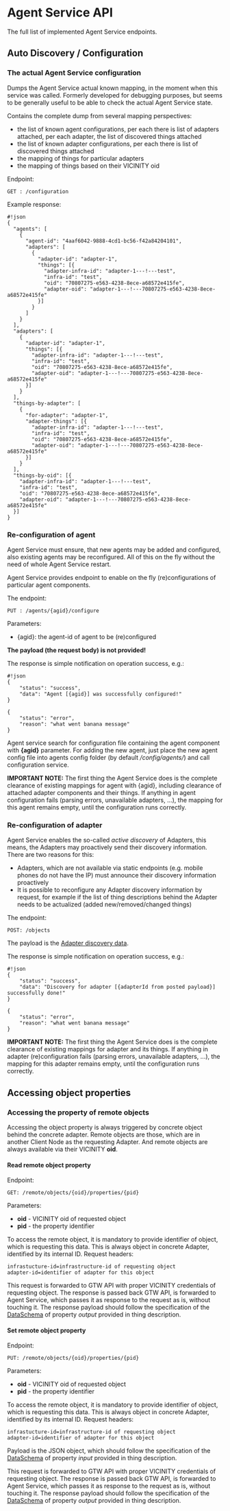 # Agent Service API

The full list of implemented Agent Service endpoints.

## Auto Discovery / Configuration

### The actual Agent Service configuration

Dumps the Agent Service actual known mapping, in the moment when this service was called.
Formerly developed for debugging purposes, but seems to be generally useful
to be able to check the actual Agent Service state.

Contains the complete dump from several mapping perspectives:
* the list of known agent configurations, per each there is list of adapters attached, per each adapter, the list of discovered things attached
* the list of known adapter configurations, per each there is list of discovered things attached
* the mapping of things for particular adapters
* the mapping of things based on their VICINITY oid

Endpoint:

```
GET : /configuration
```

Example response:

```
#!json
{
  "agents": [
    {
      "agent-id": "4aaf6042-9888-4cd1-bc56-f42a84204101",
      "adapters": [
        {
          "adapter-id": "adapter-1",
          "things": [{
            "adapter-infra-id": "adapter-1---!---test",
            "infra-id": "test",
            "oid": "70807275-e563-4238-8ece-a68572e415fe",
            "adapter-oid": "adapter-1---!---70807275-e563-4238-8ece-a68572e415fe"
          }]
        }
      ]
    }
  ],
  "adapters": [
    {
      "adapter-id": "adapter-1",
      "things": [{
        "adapter-infra-id": "adapter-1---!---test",
        "infra-id": "test",
        "oid": "70807275-e563-4238-8ece-a68572e415fe",
        "adapter-oid": "adapter-1---!---70807275-e563-4238-8ece-a68572e415fe"
      }]
    }
  ],
  "things-by-adapter": [
    {
      "for-adapter": "adapter-1",
      "adapter-things": [{
        "adapter-infra-id": "adapter-1---!---test",
        "infra-id": "test",
        "oid": "70807275-e563-4238-8ece-a68572e415fe",
        "adapter-oid": "adapter-1---!---70807275-e563-4238-8ece-a68572e415fe"
      }]
    }
  ],
  "things-by-oid": [{
    "adapter-infra-id": "adapter-1---!---test",
    "infra-id": "test",
    "oid": "70807275-e563-4238-8ece-a68572e415fe",
    "adapter-oid": "adapter-1---!---70807275-e563-4238-8ece-a68572e415fe"
  }]
}
```

### Re-configuration of agent

Agent Service must ensure, that new agents may be added and configured, also
existing agents may be reconfigured. All of this on the fly without the need
of whole Agent Service restart.

Agent Service provides endpoint to enable on the fly (re)configurations of particular
agent components.

The endpoint:

```
PUT : /agents/{agid}/configure
```

Parameters:
* {agid}: the agent-id of agent to be (re)configured

**The payload (the request body) is not provided!**

The response is simple notification on operation success, e.g.:

```
#!json
{
    "status": "success",
    "data": "Agent [{agid}] was successfully configured!"
}

{
    "status": "error",
    "reason": "what went banana message"
}
```

Agent service search for configuration file containing the agent component with **{agid}**
parameter. For adding the new agent, just place the new agent config file into
agents config folder (by default */config/agents/*) and call configuration service.

**IMPORTANT NOTE:** The first thing the Agent Service does is the complete
clearance of existing mappings for agent with {agid}, including clearance
of attached adapter components and their things. If anything in agent configuration
fails (parsing errors, unavailable adapters, ...), the mapping for this agent remains empty, until the configuration
runs correctly.

### Re-configuration of adapter

Agent Service enables the so-called *active discovery* of Adapters, this means,
the Adapters may proactively send their discovery information. There are two reasons
for this:
* Adapters, which are not available via static endpoints (e.g. mobile phones do not have the IP) must announce their discovery information proactively
* It is possible to reconfigure any Adapter discovery information by request, for example if the list of thing descriptions behind the Adapter needs to be actualized (added new/removed/changed things)

The endpoint:
```
POST: /objects
```

The payload is the [Adapter discovery data](TD.md#serialization-of-thing-descriptions).

The response is simple notification on operation success, e.g.:

```
#!json
{
    "status": "success",
    "data": "Discovery for adapter [{adapterId from posted payload}] successfully done!"
}

{
    "status": "error",
    "reason": "what went banana message"
}
```

**IMPORTANT NOTE:** The first thing the Agent Service does is the complete
clearance of existing mappings for adapter and its things. If anything in adapter (re)configuration
fails (parsing errors, unavailable adapters, ...), the mapping for this adapter remains empty, until the configuration
runs correctly.

## Accessing object properties

### Accessing the property of remote objects

Accessing the object property is always triggered by concrete object behind
the concrete adapter. Remote objects are those, which are in another Client Node as
the requesting Adapter. And remote objects are always available via their VICINITY **oid**.

#### Read remote object property

Endpoint:

```
GET: /remote/objects/{oid}/properties/{pid}
```

Parameters:
* **oid** - VICINITY oid of requested object
* **pid** - the property identifier

To access the remote object, it is mandatory to provide identifier of object,
which is requesting this data. This is always object in concrete Adapter,
identified by its internal ID. Request headers:

```
infrastucture-id=infrastructure-id of requesting object
adapter-id=identifier of adapter for this object
```

This request is forwarded to GTW API with proper VICINITY credentials of requesting object.
The response is passed back GTW API, is forwarded to Agent Service, which passes it
as response to the request as is, without touching it. The response payload should
follow the specification of the [DataSchema](TD.md#data-schema) of property *output*
provided in thing description.


#### Set remote object property

Endpoint:

```
PUT: /remote/objects/{oid}/properties/{pid}
```

Parameters:
* **oid** - VICINITY oid of requested object
* **pid** - the property identifier

To access the remote object, it is mandatory to provide identifier of object,
which is requesting this data. This is always object in concrete Adapter,
identified by its internal ID. Request headers:

```
infrastucture-id=infrastructure-id of requesting object
adapter-id=identifier of adapter for this object
```

Payload is the JSON object, which should follow
the specification of the [DataSchema](TD.md#data-schema) of property *input* provided in thing description.


This request is forwarded to GTW API with proper VICINITY credentials of requesting object.
The response is passed back GTW API, is forwarded to Agent Service, which passes it
as response to the request as is, without touching it. The response payload should
follow the specification of the [DataSchema](TD.md#data-schema) of property *output*
provided in thing description.
